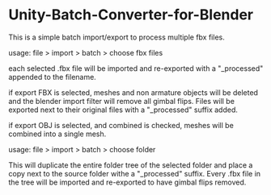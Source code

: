 # Unity-Batch-Converter-for-Blender
This is a simple batch import/export to process multiple fbx files.  

usage: file > import > batch > choose fbx files

each selected .fbx file will be imported and re-exported with a "_processed"  appended to the filename.

if export FBX is selected, meshes and non armature objects will be deleted and the blender import filter will remove all gimbal flips.  Files will be exported next to their original files with a "_processed" suffix added. 

if export OBJ is selected, and combined is checked, meshes will be combined into a single mesh.

usage: file > import > batch > choose folder

This will duplicate the entire folder tree of the selected folder and place a copy next to the source folder withe a "_processed" suffix.  Every .fbx file in the tree will be imported and re-exported to have gimbal flips removed.
